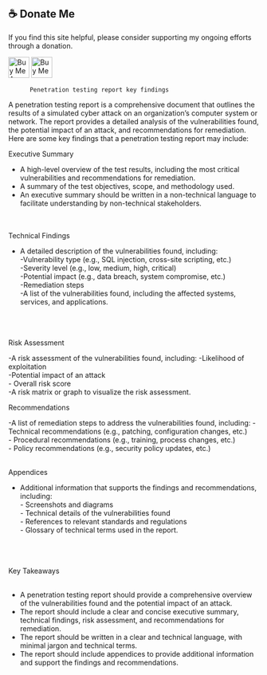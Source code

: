 
## :coffee: Donate Me

If you find this site helpful, please consider supporting my ongoing efforts through a donation.

<a href="https://www.buymeacoffee.com/b4ckd00r" target="_blank"><img src="https://cdn.buymeacoffee.com/buttons/v2/default-yellow.png" alt="Buy Me A Coffee" style="height: 42px !important;" ></a>
<a href='https://ko-fi.com/b4ckd00r' target='_blank'><img height='42' style='border:0px;height:42px;' src='https://storage.ko-fi.com/cdn/kofi1.png?v=3' border='0' alt='Buy Me a Coffee at ko-fi.com' /></a>


          Penetration testing report key findings
A penetration testing report is a comprehensive document that outlines the results of a simulated cyber attack on an organization’s computer system or network. The report provides a detailed analysis of the vulnerabilities found, the potential impact of an attack, and recommendations for remediation. Here are some key findings that a penetration testing report may include:

Executive Summary

- A high-level overview of the test results, including the most critical vulnerabilities and recommendations for remediation. <br>
- A summary of the test objectives, scope, and methodology used.<br>
- An executive summary should be written in a non-technical language to facilitate understanding by non-technical stakeholders.<br><br><br>

Technical Findings<br>

- A detailed description of the vulnerabilities found, including:<br>
     -Vulnerability type (e.g., SQL injection, cross-site scripting, etc.)<br>
    -Severity level (e.g., low, medium, high, critical)<br>
     -Potential impact (e.g., data breach, system compromise, etc.)<br>
    -Remediation steps<br>
  -A list of the vulnerabilities found, including the affected systems, services, and applications.<br><br><br><br>


Risk Assessment<br>

-A risk assessment of the vulnerabilities found, including:
            -Likelihood of exploitation<br>
             -Potential impact of an attack<br>
              - Overall risk score<br>
-A risk matrix or graph to visualize the risk assessment.<br>


Recommendations<br>

-A list of remediation steps to address the vulnerabilities found, including:
              - Technical recommendations (e.g., patching, configuration changes, etc.)<br>
               - Procedural recommendations (e.g., training, process changes, etc.)<br>
               - Policy recommendations (e.g., security policy updates, etc.)<br><br>



Appendices<br>

- Additional information that supports the findings and recommendations, including:<br>
          - Screenshots and diagrams<br>
           - Technical details of the vulnerabilities found<br>
            - References to relevant standards and regulations<br>
            - Glossary of technical terms used in the report.<br>
<br><br><br>


Key Takeaways<br><br>

- A penetration testing report should provide a comprehensive overview of the vulnerabilities found and the potential impact of an attack.<br>
- The report should include a clear and concise executive summary, technical findings, risk assessment, and recommendations for remediation.<br>
- The report should be written in a clear and technical language, with minimal jargon and technical terms.<br>
- The report should include appendices to provide additional information and support the findings and recommendations.
